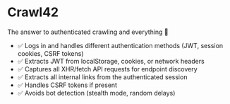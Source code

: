 # Crawl42
 The answer to authenticated crawling and everything 🤖

- ✅ Logs in and handles different authentication methods (JWT, session cookies, CSRF tokens)
- ✅ Extracts JWT from localStorage, cookies, or network headers
- ✅ Captures all XHR/fetch API requests for endpoint discovery
- ✅ Extracts all internal links from the authenticated session
- ✅ Handles CSRF tokens if present
- ✅ Avoids bot detection (stealth mode, random delays)
